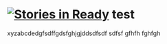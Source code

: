 [![Stories in Ready](https://badge.waffle.io/vbrendel/test.png?label=ready&title=Ready)](https://waffle.io/vbrendel/test)
test
====
xyzabcdedgfsdffgdsfghjgjddsdfsdf
sdfsf
gfhfh
fghfgh
